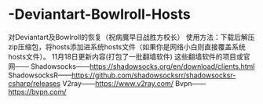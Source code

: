 # -Deviantart-Bowlroll-Hosts
对Deviantart及Bowlroll的恢复（祝病魔早日战胜方校长）
使用方法：下载后解压zip压缩包，将hosts添加进系统hosts文件（如果你是网络小白则直接覆盖系统hosts文件）。
11月18日更新内容(打包了一批翻墙软件)
这些翻墙软件的项目或官网——
Shadowsocks——https://shadowsocks.org/en/download/clients.html
ShadowsocksR——https://github.com/shadowsocksrr/shadowsocksr-csharp/releases
V2ray——https://www.v2ray.com/
Bvpn——https://bvpn.com/
